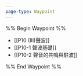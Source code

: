 ```yaml
---
page-type: Waypoint
---
```

%% Begin Waypoint %%
- [[P10 (III)聲波]]
- [[P10-1 聲波基礎]]
- [[P10-2 聲音的共鳴與駐波]]

%% End Waypoint %%